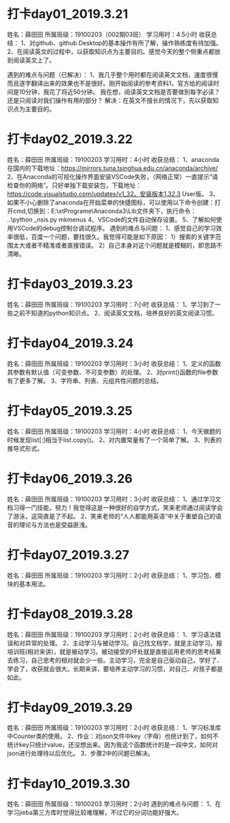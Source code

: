 
# 打卡day01_2019.3.21
姓名：薛田田
所属班级：19100203（002期03班）
学习用时：4.5小时
收获总结：
	1、对github、github Desktop的基本操作有所了解，操作熟练度有待加强。
	2、在阅读英文的过程中，以获取知识点为主要目的。感觉今天的整个侧重点都放到阅读英文上了。

遇到的难点与问题（已解决）：
	1、我几乎整个用时都在阅读英文文档，速度很慢而且逐字翻译出来的效果也不是很好。刚开始阅读的参考资料1，官方给的阅读时间是10分钟，我花了将近50分钟。
	我在想，阅读英文文档是否要做到每字必读？还是只阅读对我们操作有用的部分？
			解决：在英文不擅长的情况下，先以获取知识点为主要目的。

# 打卡day02_2019.3.22
姓名：薛田田
所属班级：19100203
学习用时：4小时
收获总结：
	1、anaconda在国内的下载地址：https://mirrors.tuna.tsinghua.edu.cn/anaconda/archive/
	2、在Anaconda的可视化操作界面安装VSCode失败，（网络正常）一直提示“请检查你的网络”。只好单独下载安装包，下载地址：https://code.visualstudio.com/updates/v1_32。安装版本1.32.3 User版。
	3、如果不小心删除了anaconda在开始菜单的快捷图标，可以使用以下命令创建：打开cmd,切换到：E:\xtPrograme\Anaconda3\Lib文件夹下，执行命令： ..\python _nsis.py mkmenus 
	4、VSCode的文件自动保存设置。
	5、了解如何使用VSCode的debug控制台调试程序。
遇到的难点与问题：
	1、感觉自己的学习效率很低，百度一个问题，要找很久。我觉得可能是如下原因：
		1）搜索的关键字范围太大或者不精准或者直接错误。
		2）自己本身对这个问题就是模糊的，即思路不清晰。

# 打卡day03_2019.3.23
姓名：薛田田
所属班级：19100203
学习用时：7小时
收获总结：
	1、学习到了一些之前不知道的python知识点。
	2、阅读英文文档，培养良好的英文阅读习惯。
	
# 打卡day04_2019.3.24
姓名：薛田田
所属班级：19100203
学习用时：3小时
收获总结：
	1、定义的函数其参数有默认值（可变参数、不可变参数）的处理。
	2、对print()函数的file参数有了更多了解。
	3、字符串、列表、元组共性问题的总结。

# 打卡day05_2019.3.25
姓名：薛田田
所属班级：19100203
学习用时：4小时
收获总结：
	1、今天做题的时候发现list[:]相当于list.copy()。
	2、对内置常量有了一个简单了解。
	3、列表的推导式形式。

# 打卡day06_2019.3.26
姓名：薛田田
所属班级：19100203
学习用时：3小时
收获总结：
	1、通过学习文档习得一门技能，努力！我觉得这是一种很好的自学方式，笑来老师通过阅读学会了游泳，这简直是了不起。
	2、笑来老师的“人人都能用英语”中关于重塑自己的语音的理论与方法也是受益匪浅。

# 打卡day07_2019.3.27
姓名：薛田田
所属班级：19100203
学习用时：2小时
收获总结：
	1、学习包、模块的基本用法。

# 打卡day08_2019.3.28
姓名：薛田田
所属班级：19100203
学习用时：2小时
收获总结：
	1、学习语法错误和对异常的处理。
	2、主动学习与被动学习。自己找文档学，就是主动学习。报培训班(相对来讲)，就是被动学习。被动接受的坏处就是直接运用老师的思考结果去练习，自己思考的相对就会少一些。主动学习，完全是自己驱动自己，学好了、学会了，收获就会很大。长期来讲，要培养主动学习的习惯，对自己、对孩子都是如此。

# 打卡day09_2019.3.29
姓名：薛田田
所属班级：19100203
学习用时：2小时
收获总结：
	1、学习标准库中Counter类的使用。
	2、作业：对json文件中key（字母）也统计到了，如何不统计key只统计value，还没想出来。因为我这个函数统计的是一段中文，如何对json进行处理待以后优化。
	3、步骤2中的问题已解决。

# 打卡day10_2019.3.30
姓名：薛田田
所属班级：19100203
学习用时：2小时
遇到的难点与问题：
	1、在学习jieba第三方库时觉得比较难理解，不过它的分词功能好强大。

